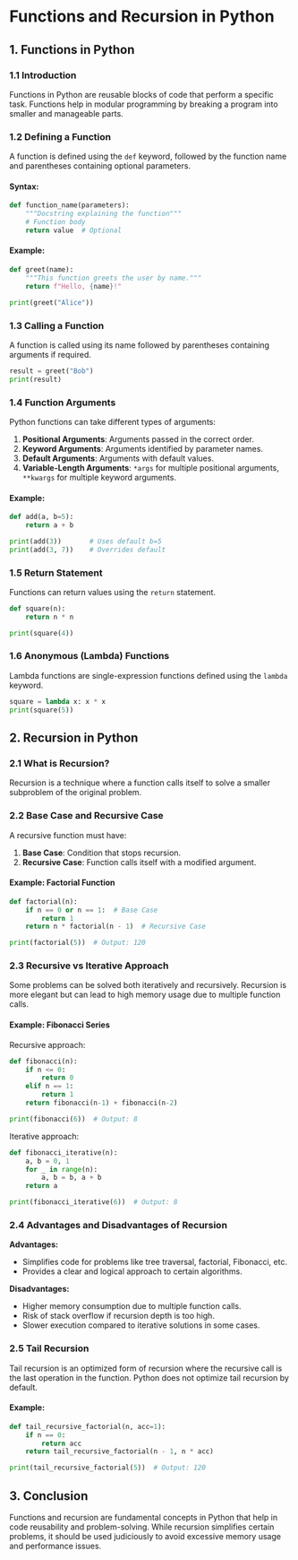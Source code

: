 # Functions and Recursion in Python

## 1. Functions in Python

### 1.1 Introduction
Functions in Python are reusable blocks of code that perform a specific task. Functions help in modular programming by breaking a program into smaller and manageable parts.

### 1.2 Defining a Function
A function is defined using the `def` keyword, followed by the function name and parentheses containing optional parameters.

#### Syntax:
```python
def function_name(parameters):
    """Docstring explaining the function"""
    # Function body
    return value  # Optional
```

#### Example:
```python
def greet(name):
    """This function greets the user by name."""
    return f"Hello, {name}!"

print(greet("Alice"))
```

### 1.3 Calling a Function
A function is called using its name followed by parentheses containing arguments if required.
```python
result = greet("Bob")
print(result)
```

### 1.4 Function Arguments
Python functions can take different types of arguments:
1. **Positional Arguments**: Arguments passed in the correct order.
2. **Keyword Arguments**: Arguments identified by parameter names.
3. **Default Arguments**: Arguments with default values.
4. **Variable-Length Arguments**: `*args` for multiple positional arguments, `**kwargs` for multiple keyword arguments.

#### Example:
```python
def add(a, b=5):
    return a + b

print(add(3))       # Uses default b=5
print(add(3, 7))    # Overrides default
```

### 1.5 Return Statement
Functions can return values using the `return` statement.
```python
def square(n):
    return n * n

print(square(4))
```

### 1.6 Anonymous (Lambda) Functions
Lambda functions are single-expression functions defined using the `lambda` keyword.
```python
square = lambda x: x * x
print(square(5))
```

## 2. Recursion in Python

### 2.1 What is Recursion?
Recursion is a technique where a function calls itself to solve a smaller subproblem of the original problem.

### 2.2 Base Case and Recursive Case
A recursive function must have:
1. **Base Case**: Condition that stops recursion.
2. **Recursive Case**: Function calls itself with a modified argument.

#### Example: Factorial Function
```python
def factorial(n):
    if n == 0 or n == 1:  # Base Case
        return 1
    return n * factorial(n - 1)  # Recursive Case

print(factorial(5))  # Output: 120
```

### 2.3 Recursive vs Iterative Approach
Some problems can be solved both iteratively and recursively. Recursion is more elegant but can lead to high memory usage due to multiple function calls.

#### Example: Fibonacci Series
Recursive approach:
```python
def fibonacci(n):
    if n <= 0:
        return 0
    elif n == 1:
        return 1
    return fibonacci(n-1) + fibonacci(n-2)

print(fibonacci(6))  # Output: 8
```

Iterative approach:
```python
def fibonacci_iterative(n):
    a, b = 0, 1
    for _ in range(n):
        a, b = b, a + b
    return a

print(fibonacci_iterative(6))  # Output: 8
```

### 2.4 Advantages and Disadvantages of Recursion
**Advantages:**
- Simplifies code for problems like tree traversal, factorial, Fibonacci, etc.
- Provides a clear and logical approach to certain algorithms.

**Disadvantages:**
- Higher memory consumption due to multiple function calls.
- Risk of stack overflow if recursion depth is too high.
- Slower execution compared to iterative solutions in some cases.

### 2.5 Tail Recursion
Tail recursion is an optimized form of recursion where the recursive call is the last operation in the function. Python does not optimize tail recursion by default.

#### Example:
```python
def tail_recursive_factorial(n, acc=1):
    if n == 0:
        return acc
    return tail_recursive_factorial(n - 1, n * acc)

print(tail_recursive_factorial(5))  # Output: 120
```

## 3. Conclusion
Functions and recursion are fundamental concepts in Python that help in code reusability and problem-solving. While recursion simplifies certain problems, it should be used judiciously to avoid excessive memory usage and performance issues.


